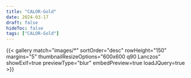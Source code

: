 ```yaml
---
title: "CALOR-Gold"
date: 2024-03-17
draft: false
hideToc: false
tags: ["CALOR-Gold"]
---
```


{{< gallery match="images/*" sortOrder="desc" rowHeight="150" margins="5" thumbnailResizeOptions="600x600 q90 Lanczos" showExif=true previewType="blur" embedPreview=true loadJQuery=true >}}
